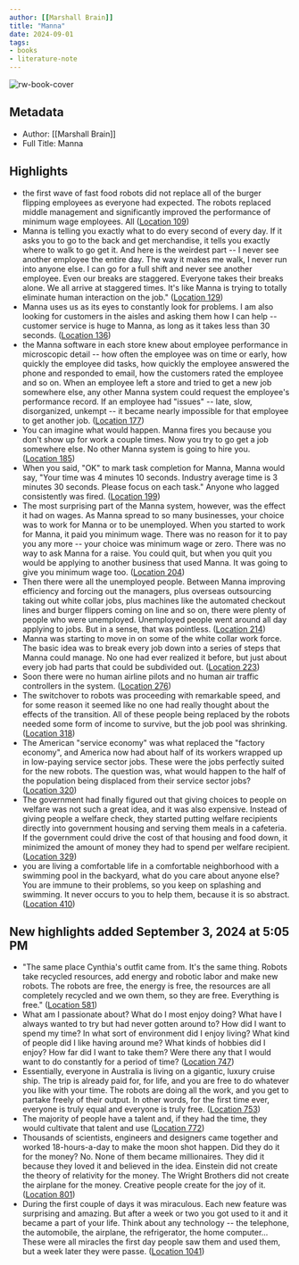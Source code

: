 ```yaml
---
author: [[Marshall Brain]]
title: "Manna"
date: 2024-09-01
tags: 
- books
- literature-note
---
```

![rw-book-cover](https://images-na.ssl-images-amazon.com/images/I/41hMlrD%2BQ7L._SL200_.jpg)

## Metadata
- Author: [[Marshall Brain]]
- Full Title: Manna

## Highlights
- the first wave of fast food robots did not replace all of the burger flipping employees as everyone had expected. The robots replaced middle management and significantly improved the performance of minimum wage employees. All ([Location 109](https://readwise.io/to_kindle?action=open&asin=B007HQH67U&location=109))
- Manna is telling you exactly what to do every second of every day. If it asks you to go to the back and get merchandise, it tells you exactly where to walk to go get it. And here is the weirdest part -- I never see another employee the entire day. The way it makes me walk, I never run into anyone else. I can go for a full shift and never see another employee. Even our breaks are staggered. Everyone takes their breaks alone. We all arrive at staggered times. It's like Manna is trying to totally eliminate human interaction on the job." ([Location 129](https://readwise.io/to_kindle?action=open&asin=B007HQH67U&location=129))
- Manna uses us as its eyes to constantly look for problems. I am also looking for customers in the aisles and asking them how I can help -- customer service is huge to Manna, as long as it takes less than 30 seconds. ([Location 136](https://readwise.io/to_kindle?action=open&asin=B007HQH67U&location=136))
- the Manna software in each store knew about employee performance in microscopic detail -- how often the employee was on time or early, how quickly the employee did tasks, how quickly the employee answered the phone and responded to email, how the customers rated the employee and so on. When an employee left a store and tried to get a new job somewhere else, any other Manna system could request the employee's performance record. If an employee had "issues" -- late, slow, disorganized, unkempt -- it became nearly impossible for that employee to get another job. ([Location 177](https://readwise.io/to_kindle?action=open&asin=B007HQH67U&location=177))
- You can imagine what would happen. Manna fires you because you don't show up for work a couple times. Now you try to go get a job somewhere else. No other Manna system is going to hire you. ([Location 185](https://readwise.io/to_kindle?action=open&asin=B007HQH67U&location=185))
- When you said, "OK" to mark task completion for Manna, Manna would say, "Your time was 4 minutes 10 seconds. Industry average time is 3 minutes 30 seconds. Please focus on each task." Anyone who lagged consistently was fired. ([Location 199](https://readwise.io/to_kindle?action=open&asin=B007HQH67U&location=199))
- The most surprising part of the Manna system, however, was the effect it had on wages. As Manna spread to so many businesses, your choice was to work for Manna or to be unemployed. When you started to work for Manna, it paid you minimum wage. There was no reason for it to pay you any more -- your choice was minimum wage or zero. There was no way to ask Manna for a raise. You could quit, but when you quit you would be applying to another business that used Manna. It was going to give you minimum wage too. ([Location 204](https://readwise.io/to_kindle?action=open&asin=B007HQH67U&location=204))
- Then there were all the unemployed people. Between Manna improving efficiency and forcing out the managers, plus overseas outsourcing taking out white collar jobs, plus machines like the automated checkout lines and burger flippers coming on line and so on, there were plenty of people who were unemployed. Unemployed people went around all day applying to jobs. But in a sense, that was pointless. ([Location 214](https://readwise.io/to_kindle?action=open&asin=B007HQH67U&location=214))
- Manna was starting to move in on some of the white collar work force. The basic idea was to break every job down into a series of steps that Manna could manage. No one had ever realized it before, but just about every job had parts that could be subdivided out. ([Location 223](https://readwise.io/to_kindle?action=open&asin=B007HQH67U&location=223))
- Soon there were no human airline pilots and no human air traffic controllers in the system. ([Location 276](https://readwise.io/to_kindle?action=open&asin=B007HQH67U&location=276))
- The switchover to robots was proceeding with remarkable speed, and for some reason it seemed like no one had really thought about the effects of the transition. All of these people being replaced by the robots needed some form of income to survive, but the job pool was shrinking. ([Location 318](https://readwise.io/to_kindle?action=open&asin=B007HQH67U&location=318))
- The American "service economy" was what replaced the "factory economy", and America now had about half of its workers wrapped up in low-paying service sector jobs. These were the jobs perfectly suited for the new robots. The question was, what would happen to the half of the population being displaced from their service sector jobs? ([Location 320](https://readwise.io/to_kindle?action=open&asin=B007HQH67U&location=320))
- The government had finally figured out that giving choices to people on welfare was not such a great idea, and it was also expensive. Instead of giving people a welfare check, they started putting welfare recipients directly into government housing and serving them meals in a cafeteria. If the government could drive the cost of that housing and food down, it minimized the amount of money they had to spend per welfare recipient. ([Location 329](https://readwise.io/to_kindle?action=open&asin=B007HQH67U&location=329))
- you are living a comfortable life in a comfortable neighborhood with a swimming pool in the backyard, what do you care about anyone else? You are immune to their problems, so you keep on splashing and swimming. It never occurs to you to help them, because it is so abstract. ([Location 410](https://readwise.io/to_kindle?action=open&asin=B007HQH67U&location=410))
## New highlights added September 3, 2024 at 5:05 PM
- "The same place Cynthia's outfit came from. It's the same thing. Robots take recycled resources, add energy and robotic labor and make new robots. The robots are free, the energy is free, the resources are all completely recycled and we own them, so they are free. Everything is free." ([Location 581](https://readwise.io/to_kindle?action=open&asin=B007HQH67U&location=581))
- What am I passionate about? What do I most enjoy doing? What have I always wanted to try but had never gotten around to? How did I want to spend my time? In what sort of environment did I enjoy living? What kind of people did I like having around me? What kinds of hobbies did I enjoy? How far did I want to take them? Were there any that I would want to do constantly for a period of time? ([Location 747](https://readwise.io/to_kindle?action=open&asin=B007HQH67U&location=747))
- Essentially, everyone in Australia is living on a gigantic, luxury cruise ship. The trip is already paid for, for life, and you are free to do whatever you like with your time. The robots are doing all the work, and you get to partake freely of their output. In other words, for the first time ever, everyone is truly equal and everyone is truly free. ([Location 753](https://readwise.io/to_kindle?action=open&asin=B007HQH67U&location=753))
- The majority of people have a talent and, if they had the time, they would cultivate that talent and use ([Location 772](https://readwise.io/to_kindle?action=open&asin=B007HQH67U&location=772))
- Thousands of scientists, engineers and designers came together and worked 18-hours-a-day to make the moon shot happen. Did they do it for the money? No. None of them became millionaires. They did it because they loved it and believed in the idea. Einstein did not create the theory of relativity for the money. The Wright Brothers did not create the airplane for the money. Creative people create for the joy of it. ([Location 801](https://readwise.io/to_kindle?action=open&asin=B007HQH67U&location=801))
- During the first couple of days it was miraculous. Each new feature was surprising and amazing. But after a week or two you got used to it and it became a part of your life. Think about any technology -- the telephone, the automobile, the airplane, the refrigerator, the home computer... These were all miracles the first day people saw them and used them, but a week later they were passe. ([Location 1041](https://readwise.io/to_kindle?action=open&asin=B007HQH67U&location=1041))
